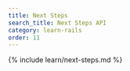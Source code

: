 ```yaml
---
title: Next Steps
search_title: Next Steps API
category: learn-rails
order: 11
---
```


{% include learn/next-steps.md %}
